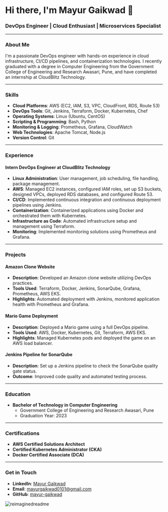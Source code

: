 # Hi there, I'm Mayur Gaikwad 👋

### DevOps Engineer | Cloud Enthusiast | Microservices Specialist

---

### About Me

I'm a passionate DevOps engineer with hands-on experience in cloud infrastructure, CI/CD pipelines, and containerization technologies. I recently graduated with a degree in Computer Engineering from the Government College of Engineering and Research Awasari, Pune, and have completed an internship at CloudBlitz Technology.

---

### Skills

- **Cloud Platforms**: AWS (EC2, IAM, S3, VPC, CloudFront, RDS, Route 53)
- **DevOps Tools**: Git, Jenkins, Terraform, Docker, Kubernetes, Chef
- **Operating Systems**: Linux (Ubuntu, CentOS)
- **Scripting & Programming**: Bash, Python
- **Monitoring & Logging**: Prometheus, Grafana, CloudWatch
- **Web Technologies**: Apache Tomcat, Node.js
- **Version Control**: Git

---

### Experience

#### Intern DevOps Engineer at CloudBlitz Technology
- **Linux Administration**: User management, job scheduling, file handling, package management.
- **AWS**: Managed EC2 instances, configured IAM roles, set up S3 buckets, designed VPCs, deployed RDS databases, and configured Route 53.
- **CI/CD**: Implemented continuous integration and continuous deployment pipelines using Jenkins.
- **Containerization**: Containerized applications using Docker and orchestrated them with Kubernetes.
- **Infrastructure as Code**: Automated infrastructure setup and management using Terraform.
- **Monitoring**: Implemented monitoring solutions using Prometheus and Grafana.

---

### Projects

#### Amazon Clone Website
- **Description**: Developed an Amazon clone website utilizing DevOps practices.
- **Tools Used**: Terraform, Docker, Jenkins, SonarQube, Grafana, Prometheus, AWS EKS.
- **Highlights**: Automated deployment with Jenkins, monitored application health with Prometheus and Grafana.

#### Mario Game Deployment
- **Description**: Deployed a Mario game using a full DevOps pipeline.
- **Tools Used**: AWS, Docker, Kubernetes, Git, Terraform, AWS EKS.
- **Highlights**: Managed Kubernetes pods and deployed the game on an AWS load balancer.

#### Jenkins Pipeline for SonarQube
- **Description**: Set up a Jenkins pipeline to check the SonarQube quality gate status.
- **Outcome**: Improved code quality and automated testing process.

---

### Education

- **Bachelor of Technology in Computer Engineering**
  - Government College of Engineering and Research Awasari, Pune
  - Graduation Year: 2023

---

### Certifications

- **AWS Certified Solutions Architect**
- **Certified Kubernetes Administrator (CKA)**
- **Docker Certified Associate (DCA)**

---

### Get in Touch

- **LinkedIn**: [Mayur Gaikwad](https://www.linkedin.com/in/mayur2905)
- **Email**: mayurgaikwad0101@gmail.com
- **GitHub**: [mayur-gaikwad](https://github.com/mayur2905)

<img src="https://myreadme.vercel.app/api/embed/mayur2905?panels=userstatistics,toprepositories,toplanguages,commitgraph" alt="reimaginedreadme" />
